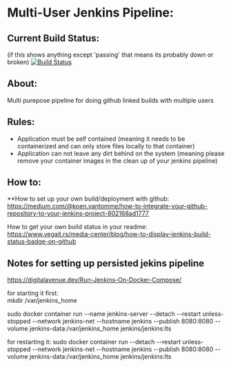 # Multi-User Jenkins Pipeline: 
## Current Build Status: 
(if this shows anything except 'passing' that means its probably down or broken) 
[![Build Status](http://172.105.156.21:8080/buildStatus/icon?job=jenkins_pipeline_test_build)](http://172.105.156.21:8080/job/jenkins_pipeline_test_build/)
## About: 
Multi purepose pipeline for doing github linked builds with multiple users 

## Rules: 
- Application must be self contained (meaning it needs to be containerized and can only store files locally to that container) 
- Application can not leave any dirt behind on the system (meaning please remove your container images in the clean up of your jenkins pipeline) 

## How to: 
**How to set up your own build/deployment with github:
https://medium.com/@koen.vantomme/how-to-integrate-your-github-repository-to-your-jenkins-project-802168ad1777

How to get your own build status in your readme: 
https://www.vegait.rs/media-center/blog/how-to-display-jenkins-build-status-badge-on-github

## Notes for setting up persisted jekins pipeline
https://digitalavenue.dev/Run-Jenkins-On-Docker-Compose/

for starting it first:  
mkdir /var/jenkins_home 

sudo docker container run --name jenkins-server --detach --restart unless-stopped --network jenkins-net --hostname jenkins --publish 8080:8080 --volume jenkins-data:/var/jenkins_home jenkins/jenkins:lts

for restarting it: 
sudo docker container run --detach --restart unless-stopped --network jenkins-net --hostname jenkins --publish 8080:8080 --volume jenkins-data:/var/jenkins_home jenkins/jenkins:lts


